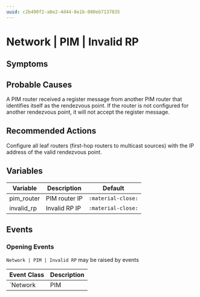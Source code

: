 ```yaml
---
uuid: c2b490f2-a0e2-4d44-8e1b-080eb7137835
---
```

# Network | PIM | Invalid RP

## Symptoms

## Probable Causes

A PIM router received a register message from another PIM router that identifies itself as the rendezvous point. If the router is not configured for another rendezvous point, it will not accept the register message.

## Recommended Actions

Configure all leaf routers (first-hop routers to multicast sources) with the IP address of the valid rendezvous point.

## Variables

Variable | Description | Default
--- | --- | ---
pim_router | PIM router IP | `:material-close:`
invalid_rp | Invalid RP IP | `:material-close:`

## Events

### Opening Events
`Network | PIM | Invalid RP` may be raised by events

Event Class | Description
--- | ---
`Network | PIM | Invalid RP` | dispose
